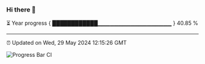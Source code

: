 ### Hi there 👋

⏳ Year progress { ████████████▁▁▁▁▁▁▁▁▁▁▁▁▁▁▁▁▁▁ } 40.85 %

---

⏰ Updated on Wed, 29 May 2024 12:15:26 GMT

![Progress Bar CI](https://github.com/Shyam-Makwana/GitHub-Actions-Demo/workflows/Progress%20Bar%20CI/badge.svg)
